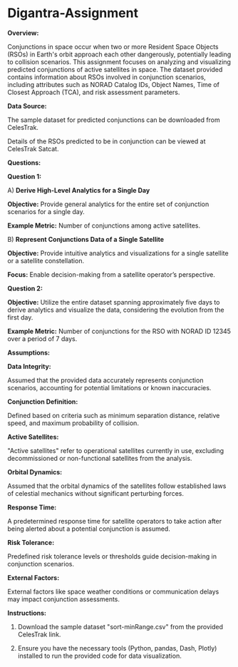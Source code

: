 # Digantra-Assignment
**Overview:**

Conjunctions in space occur when two or more Resident Space Objects (RSOs) in Earth's orbit approach each other dangerously, potentially leading to collision scenarios. This assignment focuses on analyzing and visualizing predicted conjunctions of active satellites in space. The dataset provided contains information about RSOs involved in conjunction scenarios, including attributes such as NORAD Catalog IDs, Object Names, Time of Closest Approach (TCA), and risk assessment parameters.

**Data Source:**

The sample dataset for predicted conjunctions can be downloaded from CelesTrak.

Details of the RSOs predicted to be in conjunction can be viewed at CelesTrak Satcat.

**Questions:**

**Question 1:**

A) **Derive High-Level Analytics for a Single Day**

**Objective:** Provide general analytics for the entire set of conjunction scenarios for a single day.

**Example Metric:** Number of conjunctions among active satellites.

B) **Represent Conjunctions Data of a Single Satellite**

**Objective:** Provide intuitive analytics and visualizations for a single satellite or a satellite constellation.

**Focus:** Enable decision-making from a satellite operator’s perspective.

**Question 2:**

**Objective:** Utilize the entire dataset spanning approximately five days to derive analytics and visualize the data, considering the evolution from the first day.

**Example Metric:** Number of conjunctions for the RSO with NORAD ID 12345 over a period of 7 days.

**Assumptions:**

**Data Integrity:**

Assumed that the provided data accurately represents conjunction scenarios, accounting for potential limitations or known inaccuracies.

**Conjunction Definition:**

Defined based on criteria such as minimum separation distance, relative speed, and maximum probability of collision.

**Active Satellites:**

"Active satellites" refer to operational satellites currently in use, excluding decommissioned or non-functional satellites from the analysis.

**Orbital Dynamics:**

Assumed that the orbital dynamics of the satellites follow established laws of celestial mechanics without significant perturbing forces.

**Response Time:**

A predetermined response time for satellite operators to take action after being alerted about a potential conjunction is assumed.

**Risk Tolerance:**

Predefined risk tolerance levels or thresholds guide decision-making in conjunction scenarios.

**External Factors:**

External factors like space weather conditions or communication delays may impact conjunction assessments.

**Instructions:**

1. Download the sample dataset "sort-minRange.csv" from the provided CelesTrak link.

2. Ensure you have the necessary tools (Python, pandas, Dash, Plotly) installed to run the provided code for data visualization.
